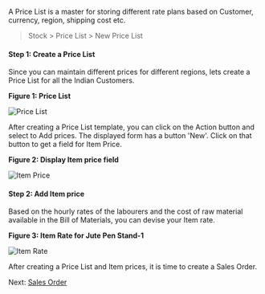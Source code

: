 
<p class="lead">A Price List is a master for storing different rate plans based on Customer, currency, region, shipping cost etc. </p>

> Stock > Price List > New Price List

#### Step 1: Create a Price List 

Since you can maintain different prices for different regions, lets create a Price List for all the Indian Customers.

__Figure 1: Price List__

![Price List](/assets/erpnext_org/images/erpnext/m-t-o-pricelist.png)

After creating a Price List template, you can click on the Action button and select to Add prices. The displayed form has a button 'New'. Click on that button to get a field for Item Price.

__Figure 2: Display Item price field__

![Item Price](/assets/erpnext_org/images/erpnext/m-t-o-item-rate.png)

#### Step 2: Add Item price

Based on the hourly rates of the labourers and the cost of raw material available in the Bill of Materials, you can devise your Item rate.

__Figure 3: Item Rate for Jute Pen Stand-1__

![Item Rate](/assets/erpnext_org/images/erpnext/m-t-o-final-rate.png)

After creating a Price List and Item prices, it is time to create a Sales Order.

Next: [Sales Order](/guide-books/make-to-order/sales-order)